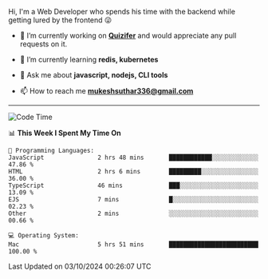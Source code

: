 Hi, I'm a Web Developer who spends his time with the backend while getting lured by the frontend 😜

- 🔭 I’m currently working on **[Quizifer](https://github.com/SutharMukesh/Quizifer/)** and would appreciate any pull requests on it.

- 🌱 I’m currently learning **redis, kubernetes**

- 💬 Ask me about **javascript, nodejs, CLI tools**

- 📫 How to reach me **mukeshsuthar336@gmail.com**

---
<!--START_SECTION:waka-->
![Code Time](http://img.shields.io/badge/Code%20Time-3%2C154%20hrs%2041%20mins-blue)

📊 **This Week I Spent My Time On** 

```text
💬 Programming Languages: 
JavaScript               2 hrs 48 mins       ████████████░░░░░░░░░░░░░   47.86 % 
HTML                     2 hrs 6 mins        █████████░░░░░░░░░░░░░░░░   36.00 % 
TypeScript               46 mins             ███░░░░░░░░░░░░░░░░░░░░░░   13.09 % 
EJS                      7 mins              █░░░░░░░░░░░░░░░░░░░░░░░░   02.23 % 
Other                    2 mins              ░░░░░░░░░░░░░░░░░░░░░░░░░   00.66 % 

💻 Operating System: 
Mac                      5 hrs 51 mins       █████████████████████████   100.00 % 
```


 Last Updated on 03/10/2024 00:26:07 UTC
<!--END_SECTION:waka-->
